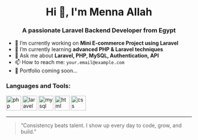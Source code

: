 <h1 align="center">Hi 👋, I'm Menna Allah</h1>
<h3 align="center">A passionate Laravel Backend Developer from Egypt</h3>

- 🔭 I’m currently working on **Mini E-commerce Project using Laravel**
- 🌱 I’m currently learning **advanced PHP & Laravel techniques**
- 💬 Ask me about **Laravel, PHP, MySQL, Authentication, API**
- 📫 How to reach me: `your.email@example.com`
- 📁 Portfolio coming soon...

<h3 align="left">Languages and Tools:</h3>
<p align="left">
  <img src="https://cdn.jsdelivr.net/gh/devicons/devicon/icons/php/php-original.svg" alt="php" width="40" height="40"/>
  <img src="https://cdn.jsdelivr.net/gh/devicons/devicon/icons/laravel/laravel-plain.svg" alt="laravel" width="40" height="40"/>
  <img src="https://cdn.jsdelivr.net/gh/devicons/devicon/icons/mysql/mysql-original.svg" alt="mysql" width="40" height="40"/>
  <img src="https://cdn.jsdelivr.net/gh/devicons/devicon/icons/html5/html5-original.svg" alt="html" width="40" height="40"/>
  <img src="https://cdn.jsdelivr.net/gh/devicons/devicon/icons/css3/css3-original.svg" alt="css" width="40" height="40"/>
</p>

---

> “Consistency beats talent. I show up every day to code, grow, and build.”
